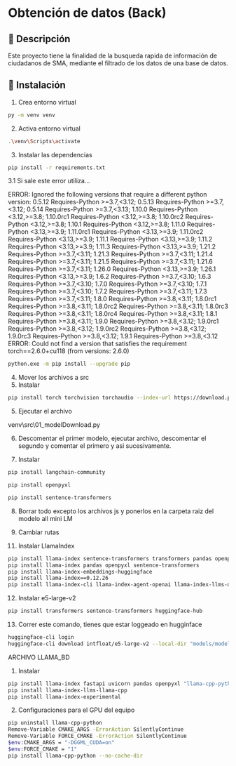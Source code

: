 # Obtención de datos (Back)

## 📌 Descripción
Este proyecto tiene la finalidad de la busqueda rapida de información de ciudadanos de SMA, mediante el filtrado de los datos de una base de datos.

## 🚀 Instalación

1. Crea entorno virtual
```sh
py -m venv venv
```
2. Activa entorno virtual
```sh
.\venv\Scripts\activate
```
3. Instalar las dependencias
```sh
pip install -r requirements.txt
```
3.1 Si sale este error utiliza...

ERROR: Ignored the following versions that require a different python version: 0.5.12 Requires-Python >=3.7,<3.12; 0.5.13 Requires-Python >=3.7,<3.12; 0.5.14 Requires-Python >=3.7,<3.13; 1.10.0 Requires-Python <3.12,>=3.8; 1.10.0rc1 Requires-Python <3.12,>=3.8; 1.10.0rc2 Requires-Python <3.12,>=3.8; 1.10.1 Requires-Python <3.12,>=3.8; 1.11.0 Requires-Python <3.13,>=3.9; 1.11.0rc1 Requires-Python <3.13,>=3.9; 1.11.0rc2 Requires-Python <3.13,>=3.9; 1.11.1 Requires-Python <3.13,>=3.9; 1.11.2 Requires-Python <3.13,>=3.9; 1.11.3 Requires-Python <3.13,>=3.9; 1.21.2 Requires-Python >=3.7,<3.11; 1.21.3 Requires-Python >=3.7,<3.11; 1.21.4 Requires-Python >=3.7,<3.11; 1.21.5 Requires-Python >=3.7,<3.11; 1.21.6 Requires-Python >=3.7,<3.11; 1.26.0 Requires-Python <3.13,>=3.9; 1.26.1 Requires-Python <3.13,>=3.9; 1.6.2 Requires-Python >=3.7,<3.10; 1.6.3 Requires-Python >=3.7,<3.10; 1.7.0 Requires-Python >=3.7,<3.10; 1.7.1 Requires-Python >=3.7,<3.10; 1.7.2 Requires-Python >=3.7,<3.11; 1.7.3 Requires-Python >=3.7,<3.11; 1.8.0 Requires-Python >=3.8,<3.11; 1.8.0rc1 Requires-Python >=3.8,<3.11; 1.8.0rc2 Requires-Python >=3.8,<3.11; 1.8.0rc3 Requires-Python >=3.8,<3.11; 1.8.0rc4 Requires-Python >=3.8,<3.11; 1.8.1 Requires-Python >=3.8,<3.11; 1.9.0 Requires-Python >=3.8,<3.12; 1.9.0rc1 Requires-Python >=3.8,<3.12; 1.9.0rc2 Requires-Python >=3.8,<3.12; 1.9.0rc3 Requires-Python >=3.8,<3.12; 1.9.1 Requires-Python >=3.8,<3.12
ERROR: Could not find a version that satisfies the requirement torch==2.6.0+cu118 (from versions: 2.6.0)

```sh
python.exe -m pip install --upgrade pip
```

4. Mover los archivos a src
5. Instalar
```sh
pip install torch torchvision torchaudio --index-url https://download.pytorch.org/whl/cu118
```
5. Ejecutar el archivo

venv\src\01_modelDownload.py

6. Descomentar el primer modelo, ejecutar archivo, descomentar el segundo y comentar el primero y asi sucesivamente.

7. Instalar
```sh
pip install langchain-community

pip install openpyxl

pip install sentence-transformers
```

8. Borrar todo excepto los archivos js y ponerlos en la carpeta raiz del modelo all mini LM

9. Cambiar rutas

<!-- 10. Instalar FAISS -->
<!-- ```sh
pip install faiss-cpu sentence-transformers pandas
``` -->

11. Instalar LlamaIndex
```sh
pip install llama-index sentence-transformers transformers pandas openpyxl
pip install llama-index pandas openpyxl sentence-transformers
pip install llama-index-embeddings-huggingface
pip install llama-index==0.12.26
pip install llama-index-cli llama-index-agent-openai llama-index-llms-openai llama-index-readers-file
```

12. Instalar e5-large-v2
```sh
pip install transformers sentence-transformers huggingface-hub
```

13. Correr este comando, tienes que estar loggeado en hugginface
```sh
huggingface-cli login
huggingface-cli download intfloat/e5-large-v2 --local-dir "models/models--intfloat--e5-large-v2" --local-dir-use-symlinks False
```

ARCHIVO LLAMA_BD
1. Instalar
```sh
pip install llama-index fastapi uvicorn pandas openpyxl "llama-cpp-python[server]" python-dotenv python-multipart Jinja2
pip install llama-index-llms-llama-cpp
pip install llama-index-experimental
```

2. Configuraciones para el GPU del equipo
```sh
pip uninstall llama-cpp-python
Remove-Variable CMAKE_ARGS -ErrorAction SilentlyContinue
Remove-Variable FORCE_CMAKE -ErrorAction SilentlyContinue
$env:CMAKE_ARGS = "-DGGML_CUDA=on"
$env:FORCE_CMAKE = "1"
pip install llama-cpp-python --no-cache-dir
```